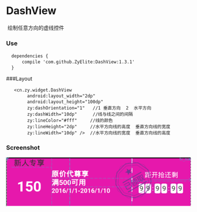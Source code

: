 # DashView
  绘制任意方向的虚线控件
### Use
```
  dependencies {
      compile 'com.github.ZyElite:DashView:1.3.1'
  }
```
###Layout
```
   <cn.zy.widget.DashView
        android:layout_width="2dp"
        android:layout_height="100dp"
        zy:dashOrientation="1"   //1 垂直方向  2  水平方向
        zy:dashWidth="10dp"      //线与线之间的间隔
        zy:lineColor="#fff"     //线的颜色
        zy:lineHeight="2dp"     //水平方向线的高度  垂直方向线的宽度
        zy:lineWidth="10dp" />  //水平方向线的宽度  垂直方向线的高度
```

### Screenshot

![Alt text](https://github.com/ZyElite/DashView/blob/master/Screenshot/s1.png)
